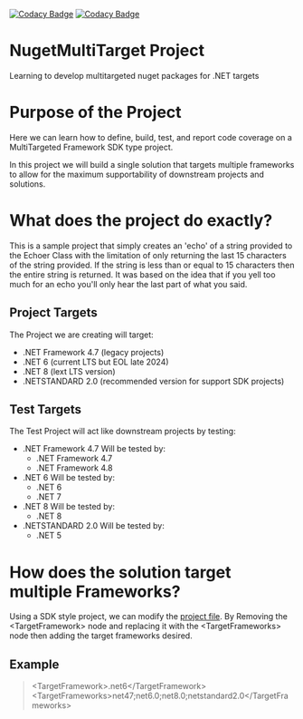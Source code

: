 [![Codacy Badge](https://app.codacy.com/project/badge/Grade/686e979f10184a749eac6553f49b830a)](https://app.codacy.com/gh/dmstrat/nugetMultiTarget/dashboard?utm_source=gh&utm_medium=referral&utm_content=&utm_campaign=Badge_grade) [![Codacy Badge](https://app.codacy.com/project/badge/Coverage/686e979f10184a749eac6553f49b830a)](https://app.codacy.com/gh/dmstrat/nugetMultiTarget/dashboard?utm_source=gh&utm_medium=referral&utm_content=&utm_campaign=Badge_coverage)

# NugetMultiTarget Project

Learning to develop multitargeted nuget packages for .NET targets

# Purpose of the Project

Here we can learn how to define, build, test, and report code coverage on a MultiTargeted Framework SDK type project. 

In this project we will build a single solution that targets multiple frameworks to allow for the maximum supportability of downstream projects and solutions. 

# What does the project do exactly?

This is a sample project that simply creates an 'echo' of a string provided to the Echoer Class with the limitation of only returning the last 15 characters of the string provided.  If the string is less than or equal to 15 characters then the entire string is returned.  It was based on the idea that if you yell too much for an echo you'll only hear the last part of what you said.  

## Project Targets

The Project we are creating will target: 
- .NET Framework 4.7 (legacy projects)
- .NET 6 (current LTS but EOL late 2024)
- .NET 8 (lext LTS version)
- .NETSTANDARD 2.0 (recommended version for support SDK projects)

## Test Targets

The Test Project will act like downstream projects by testing: 
- .NET Framework 4.7
  Will be tested by: 
  - .NET Framework 4.7
  - .NET Framework 4.8
- .NET 6
  Will be tested by: 
  - .NET 6
  - .NET 7
- .NET 8
  Will be tested by:
  - .NET 8
- .NETSTANDARD 2.0 
  Will be tested by: 
  - .NET 5

# How does the solution target multiple Frameworks?

Using a SDK style project, we can modify the [project file](DanDeveloping.Echo/DanDeveloping.Echo.csproj). 
By Removing the \<TargetFramework> node and replacing it with the \<TargetFrameworks> node then adding the target frameworks desired. 

## Example

> \<TargetFramework>.net6\</TargetFramework>
> \<TargetFrameworks>net47;net6.0;net8.0;netstandard2.0\</TargetFrameworks>

